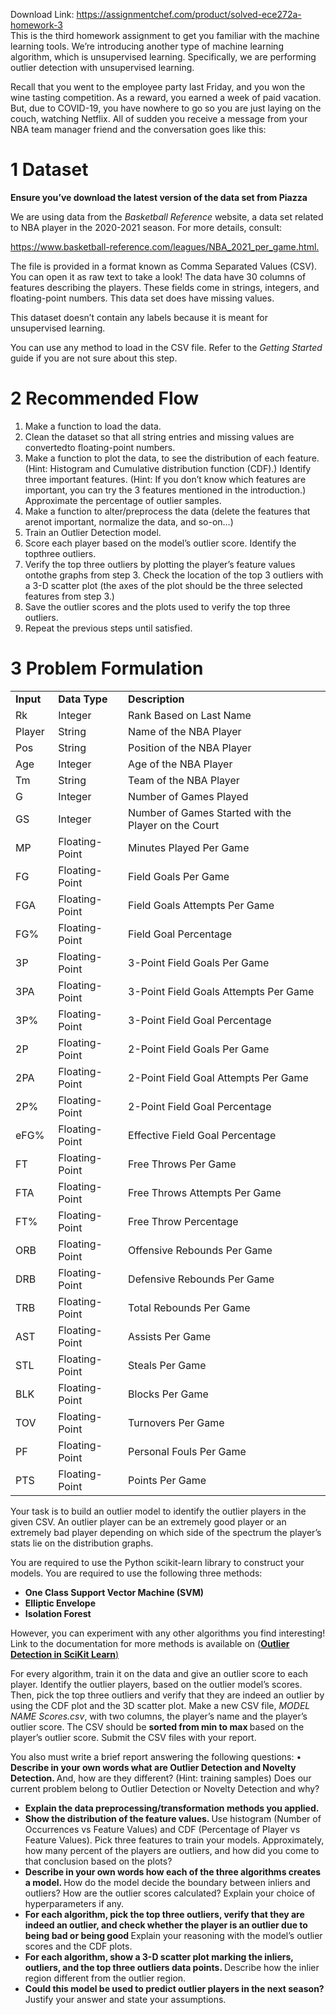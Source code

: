 Download Link: https://assignmentchef.com/product/solved-ece272a-homework-3
<br>
This is the third homework assignment to get you familiar with the machine learning tools. We’re introducing another type of machine learning algorithm, which is unsupervised learning. Specifically, we are performing outlier detection with unsupervised learning.

Recall that you went to the employee party last Friday, and you won the wine tasting competition. As a reward, you earned a week of paid vacation. But, due to COVID-19, you have nowhere to go so you are just laying on the couch, watching Netflix. All of sudden you receive a message from your NBA team manager friend and the conversation goes like this:

<h1>1           Dataset</h1>

<strong>Ensure you’ve download the latest version of the data set from Piazza</strong>

We are using data from the <em>Basketball Reference </em>website, a data set related to NBA player in the 2020-2021 season. For more details, consult:

<a href="https://www.basketball-reference.com/leagues/NBA_2021_per_game.html">https://www.basketball-reference.com/leagues/NBA_2021_per_game.html</a><a href="https://www.basketball-reference.com/leagues/NBA_2021_per_game.html">.</a>

The file is provided in a format known as Comma Separated Values (CSV). You can open it as raw text to take a look! The data have 30 columns of features describing the players. These fields come in strings, integers, and floating-point numbers. This data set does have missing values.

This dataset doesn’t contain any labels because it is meant for unsupervised learning.

You can use any method to load in the CSV file. Refer to the <em>Getting Started </em>guide if you are not sure about this step.

<h1>2           Recommended Flow</h1>

<ol>

 <li>Make a function to load the data.</li>

 <li>Clean the dataset so that all string entries and missing values are convertedto floating-point numbers.</li>

 <li>Make a function to plot the data, to see the distribution of each feature.(Hint: Histogram and Cumulative distribution function (CDF).) Identify three important features. (Hint: If you don’t know which features are important, you can try the 3 features mentioned in the introduction.) Approximate the percentage of outlier samples.</li>

 <li>Make a function to alter/preprocess the data (delete the features that arenot important, normalize the data, and so-on…)</li>

 <li>Train an Outlier Detection model.</li>

 <li>Score each player based on the model’s outlier score. Identify the topthree outliers.</li>

 <li>Verify the top three outliers by plotting the player’s feature values ontothe graphs from step 3. Check the location of the top 3 outliers with a 3-D scatter plot (the axes of the plot should be the three selected features from step 3.)</li>

 <li>Save the outlier scores and the plots used to verify the top three outliers.</li>

 <li>Repeat the previous steps until satisfied.</li>

</ol>

<h1>3           Problem Formulation</h1>

<table width="496">

 <tbody>

  <tr>

   <td width="53"><strong>Input</strong></td>

   <td width="100"><strong>Data Type</strong></td>

   <td width="343"><strong>Description</strong></td>

  </tr>

  <tr>

   <td width="53">Rk</td>

   <td width="100">Integer</td>

   <td width="343">Rank Based on Last Name</td>

  </tr>

  <tr>

   <td width="53">Player</td>

   <td width="100">String</td>

   <td width="343">Name of the NBA Player</td>

  </tr>

  <tr>

   <td width="53">Pos</td>

   <td width="100">String</td>

   <td width="343">Position of the NBA Player</td>

  </tr>

  <tr>

   <td width="53">Age</td>

   <td width="100">Integer</td>

   <td width="343">Age of the NBA Player</td>

  </tr>

  <tr>

   <td width="53">Tm</td>

   <td width="100">String</td>

   <td width="343">Team of the NBA Player</td>

  </tr>

  <tr>

   <td width="53">G</td>

   <td width="100">Integer</td>

   <td width="343">Number of Games Played</td>

  </tr>

  <tr>

   <td width="53">GS</td>

   <td width="100">Integer</td>

   <td width="343">Number of Games Started with the Player on the Court</td>

  </tr>

  <tr>

   <td width="53">MP</td>

   <td width="100">Floating-Point</td>

   <td width="343">Minutes Played Per Game</td>

  </tr>

  <tr>

   <td width="53">FG</td>

   <td width="100">Floating-Point</td>

   <td width="343">Field Goals Per Game</td>

  </tr>

  <tr>

   <td width="53">FGA</td>

   <td width="100">Floating-Point</td>

   <td width="343">Field Goals Attempts Per Game</td>

  </tr>

  <tr>

   <td width="53">FG%</td>

   <td width="100">Floating-Point</td>

   <td width="343">Field Goal Percentage</td>

  </tr>

  <tr>

   <td width="53">3P</td>

   <td width="100">Floating-Point</td>

   <td width="343">3-Point Field Goals Per Game</td>

  </tr>

  <tr>

   <td width="53">3PA</td>

   <td width="100">Floating-Point</td>

   <td width="343">3-Point Field Goals Attempts Per Game</td>

  </tr>

  <tr>

   <td width="53">3P%</td>

   <td width="100">Floating-Point</td>

   <td width="343">3-Point Field Goal Percentage</td>

  </tr>

  <tr>

   <td width="53">2P</td>

   <td width="100">Floating-Point</td>

   <td width="343">2-Point Field Goals Per Game</td>

  </tr>

  <tr>

   <td width="53">2PA</td>

   <td width="100">Floating-Point</td>

   <td width="343">2-Point Field Goal Attempts Per Game</td>

  </tr>

  <tr>

   <td width="53">2P%</td>

   <td width="100">Floating-Point</td>

   <td width="343">2-Point Field Goal Percentage</td>

  </tr>

  <tr>

   <td width="53">eFG%</td>

   <td width="100">Floating-Point</td>

   <td width="343">Effective Field Goal Percentage</td>

  </tr>

  <tr>

   <td width="53">FT</td>

   <td width="100">Floating-Point</td>

   <td width="343">Free Throws Per Game</td>

  </tr>

  <tr>

   <td width="53">FTA</td>

   <td width="100">Floating-Point</td>

   <td width="343">Free Throws Attempts Per Game</td>

  </tr>

  <tr>

   <td width="53">FT%</td>

   <td width="100">Floating-Point</td>

   <td width="343">Free Throw Percentage</td>

  </tr>

  <tr>

   <td width="53">ORB</td>

   <td width="100">Floating-Point</td>

   <td width="343">Offensive Rebounds Per Game</td>

  </tr>

  <tr>

   <td width="53">DRB</td>

   <td width="100">Floating-Point</td>

   <td width="343">Defensive Rebounds Per Game</td>

  </tr>

  <tr>

   <td width="53">TRB</td>

   <td width="100">Floating-Point</td>

   <td width="343">Total Rebounds Per Game</td>

  </tr>

  <tr>

   <td width="53">AST</td>

   <td width="100">Floating-Point</td>

   <td width="343">Assists Per Game</td>

  </tr>

  <tr>

   <td width="53">STL</td>

   <td width="100">Floating-Point</td>

   <td width="343">Steals Per Game</td>

  </tr>

  <tr>

   <td width="53">BLK</td>

   <td width="100">Floating-Point</td>

   <td width="343">Blocks Per Game</td>

  </tr>

  <tr>

   <td width="53">TOV</td>

   <td width="100">Floating-Point</td>

   <td width="343">Turnovers Per Game</td>

  </tr>

  <tr>

   <td width="53">PF</td>

   <td width="100">Floating-Point</td>

   <td width="343">Personal Fouls Per Game</td>

  </tr>

  <tr>

   <td width="53">PTS</td>

   <td width="100">Floating-Point</td>

   <td width="343">Points Per Game</td>

  </tr>

 </tbody>

</table>

Your task is to build an outlier model to identify the outlier players in the given CSV. An outlier player can be an extremely good player or an extremely bad player depending on which side of the spectrum the player’s stats lie on the distribution graphs.

You are required to use the Python scikit-learn library to construct your models. You are required to use the following three methods:

<ul>

 <li><strong>One Class Support Vector Machine (SVM)</strong></li>

 <li><strong>Elliptic Envelope</strong></li>

 <li><strong>Isolation Forest</strong></li>

</ul>

However, you can experiment with any other algorithms you find interesting! Link to the documentation for more methods is available on (<a href="https://scikit-learn.org/stable/modules/outlier_detection.html"><strong>Outlier </strong></a><a href="https://scikit-learn.org/stable/modules/outlier_detection.html"><strong>Detection in SciKit Learn</strong></a><a href="https://scikit-learn.org/stable/modules/outlier_detection.html">)</a>

For every algorithm, train it on the data and give an outlier score to each player. Identify the outlier players, based on the outlier model’s scores. Then, pick the top three outliers and verify that they are indeed an outlier by using the CDF plot and the 3D scatter plot. Make a new CSV file, <em>MODEL NAME </em><em>Scores.csv</em>, with two columns, the player’s name and the player’s outlier score. The CSV should be <strong>sorted from min to max </strong>based on the player’s outlier score. Submit the CSV files with your report.

You also must write a brief report answering the following questions: • <strong>Describe in your own words what are Outlier Detection and Novelty Detection. </strong>And, how are they different? (Hint: training samples) Does our current problem belong to Outlier Detection or Novelty Detection and why?

<ul>

 <li><strong>Explain the data preprocessing/transformation methods you applied.</strong></li>

 <li><strong>Show the distribution of the feature values. </strong>Use histogram (Number of Occurrences vs Feature Values) and CDF (Percentage of Player vs Feature Values). Pick three features to train your models. Approximately, how many percent of the players are outliers, and how did you come to that conclusion based on the plots?</li>

 <li><strong>Describe in your own words how each of the three algorithms creates a model. </strong>How do the model decide the boundary between inliers and outliers? How are the outlier scores calculated? Explain your choice of hyperparameters if any.</li>

 <li><strong>For each algorithm, pick the top three outliers, verify that they are indeed an outlier, and check whether the player is an outlier due to being bad or being good </strong>Explain your reasoning with the model’s outlier scores and the CDF plots.</li>

 <li><strong>For each algorithm, show a 3-D scatter plot marking the inliers, outliers, and the top three outliers data points. </strong>Describe how the inlier region different from the outlier region.</li>

 <li><strong>Could this model be used to predict outlier players in the next season? </strong>Justify your answer and state your assumptions.</li>

</ul>